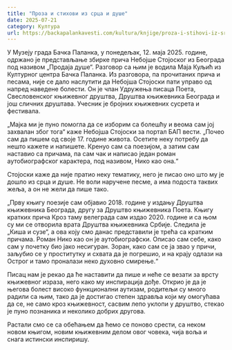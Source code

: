 ```yaml
---
title: "Проза и стихови из срца и душе"
date: 2025-07-21
category: Култура
url: https://backapalankavesti.com/kultura/knjige/proza-i-stihovi-iz-srca-i-duse/
---
```


У Музеју града Бачка Паланка, у понедељак, 12. маја 2025. године, одржано је представљање збирке прича Небојше Стојоског из Београда под називом „Продаја душе“. Разговор са њим је водила Маја Куљић из Културног центра Бачка Паланка. Из разговора, па прочитаних прича и песама, није се дало наслутити да Небојша Стојоски пати управо од напред наведене болести. Он је члан Удружења писаца Поета, Свесловенског књижевног друштва, Друштва књижевника Београда и још сличних друштава. Учесник је бројних књижевних сусрета и фестивала.

„Мајка ми је пуно помогла да се изборим са болешћу и веома сам јој захвалан због тога“ каже Небојша Стојоски за портал БАП вести. „Почео сам да пишем од своје 17. године живота. Осетите неку потребу да нешто кажете и напишете. Кренуо сам са поезијом, а затим сам наставио са причама, па сам чак и написао један роман аутобиографског карактера, под називом, Нико као она.“

Стојоски каже да није пратио неку тематику, него је писао оно што му је дошло из срца и душе. Не воли наручене песме, а има подоста таквих жеља, а он не жели да пише тако.

„Прву књигу поезије сам објавио 2018. године у издању Друштва књижевника Београда, другу за Друштво књижевника Поета. Књигу кратких прича Кроз таму велеграда сам издао 2020. године и са њом су ми се отворила врата Друштва књижевника Србије. Следила је „Киша и сузе“, а ова коју смо данас представили је трећа са кратким причама. Роман Нико као он је аутобиографски. Описао сам себе, како сам у почетку био јако несигуран. Зоран, како сам се ја звао у причи, заљубио се у проститутку и схвата да је погрешио, и на крају одлази на Острог и тамо проналази неко духовно смирење.“

Писац нам је рекао да ће наставити да пише и неће се везати за врсту књижевног израза, него како му инспирација дође. Открио је да је његова болест високо функционални аутизам, родитељи су много радили са њим, тако да је достигао степен здравља који му омогућава да се, не само кроз књижевност, сасвим лепо уклопи у друштво, стекао је пуно познаника и неколико добрих другова.

Растали смо се са обећањем да ћемо се поново срести, са неком новом књигом, новим књижевним делом овог човека, чија воља и снага истински инспиришу.
